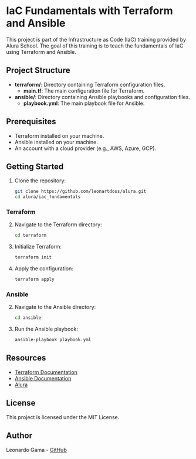 # IaC Fundamentals with Terraform and Ansible

This project is part of the Infrastructure as Code (IaC) training provided by Alura School. The goal of this training is to teach the fundamentals of IaC using Terraform and Ansible.

## Project Structure

- **terraform/**: Directory containing Terraform configuration files.
  - **main.tf**: The main configuration file for Terraform.
- **ansible/**: Directory containing Ansible playbooks and configuration files.
  - **playbook.yml**: The main playbook file for Ansible.

## Prerequisites

- Terraform installed on your machine.
- Ansible installed on your machine.
- An account with a cloud provider (e.g., AWS, Azure, GCP).

## Getting Started

1. Clone the repository:
    ```sh
    git clone https://github.com/leonartdoss/alura.git
    cd alura/iac_fundamentals
    ```

### Terraform

2. Navigate to the Terraform directory:
    ```sh
    cd terraform
    ```

3. Initialize Terraform:
    ```sh
    terraform init
    ```

4. Apply the configuration:
    ```sh
    terraform apply
    ```

### Ansible

2. Navigate to the Ansible directory:
    ```sh
    cd ansible
    ```

3. Run the Ansible playbook:
    ```sh
    ansible-playbook playbook.yml
    ```

## Resources

- [Terraform Documentation](https://www.terraform.io/docs/)
- [Ansible Documentation](https://docs.ansible.com/)
- [Alura](https://www.alura.com.br/)

## License

This project is licensed under the MIT License.

## Author

Leonardo Gama - [GitHub](https://github.com/leonartdoss)
